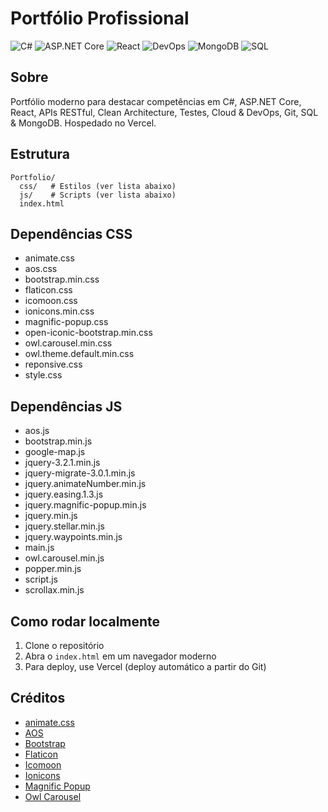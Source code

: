 # Portfólio Profissional

![C#](https://img.shields.io/badge/C%23-239120?style=flat&logo=c-sharp&logoColor=white)
![ASP.NET Core](https://img.shields.io/badge/ASP.NET_Core-512BD4?style=flat&logo=dotnet&logoColor=white)
![React](https://img.shields.io/badge/React-20232A?style=flat&logo=react&logoColor=61DAFB)
![DevOps](https://img.shields.io/badge/DevOps-AWS%20%7C%20Azure%20%7C%20Vercel-232F3E?style=flat&logo=amazon-aws&logoColor=white)
![MongoDB](https://img.shields.io/badge/MongoDB-4EA94B?style=flat&logo=mongodb&logoColor=white)
![SQL](https://img.shields.io/badge/SQL-4479A1?style=flat&logo=postgresql&logoColor=white)

## Sobre
Portfólio moderno para destacar competências em C#, ASP.NET Core, React, APIs RESTful, Clean Architecture, Testes, Cloud & DevOps, Git, SQL & MongoDB. Hospedado no Vercel.

## Estrutura
```
Portfolio/
  css/   # Estilos (ver lista abaixo)
  js/    # Scripts (ver lista abaixo)
  index.html
```

## Dependências CSS
- animate.css
- aos.css
- bootstrap.min.css
- flaticon.css
- icomoon.css
- ionicons.min.css
- magnific-popup.css
- open-iconic-bootstrap.min.css
- owl.carousel.min.css
- owl.theme.default.min.css
- reponsive.css
- style.css

## Dependências JS
- aos.js
- bootstrap.min.js
- google-map.js
- jquery-3.2.1.min.js
- jquery-migrate-3.0.1.min.js
- jquery.animateNumber.min.js
- jquery.easing.1.3.js
- jquery.magnific-popup.min.js
- jquery.min.js
- jquery.stellar.min.js
- jquery.waypoints.min.js
- main.js
- owl.carousel.min.js
- popper.min.js
- script.js
- scrollax.min.js

## Como rodar localmente
1. Clone o repositório
2. Abra o `index.html` em um navegador moderno
3. Para deploy, use Vercel (deploy automático a partir do Git)

## Créditos
- [animate.css](https://animate.style/)
- [AOS](https://michalsnik.github.io/aos/)
- [Bootstrap](https://getbootstrap.com/)
- [Flaticon](https://www.flaticon.com/)
- [Icomoon](https://icomoon.io/)
- [Ionicons](https://ionicons.com/)
- [Magnific Popup](https://dimsemenov.com/plugins/magnific-popup/)
- [Owl Carousel](https://owlcarousel2.github.io/OwlCarousel2/)

